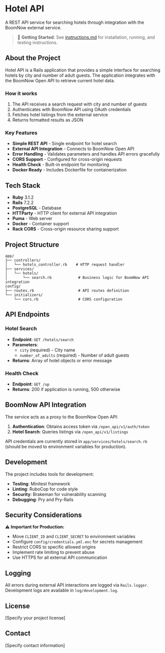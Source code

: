 # Hotel API

A REST API service for searching hotels through integration with the BoomNow external service.

> 📖 **Getting Started**: See [instructions.md](instructions.md) for installation, running, and testing instructions.

## About the Project

Hotel API is a Rails application that provides a simple interface for searching hotels by city and number of adult guests. The application integrates with the BoomNow Open API to retrieve current hotel data.

### How it works

1. The API receives a search request with city and number of guests
2. Authenticates with BoomNow API using OAuth credentials
3. Fetches hotel listings from the external service
4. Returns formatted results as JSON

### Key Features

- **Simple REST API** - Single endpoint for hotel search
- **External API Integration** - Connects to BoomNow Open API
- **Error Handling** - Validates parameters and handles API errors gracefully
- **CORS Support** - Configured for cross-origin requests
- **Health Check** - Built-in endpoint for monitoring
- **Docker Ready** - Includes Dockerfile for containerization

## Tech Stack

- **Ruby** 3.1.2
- **Rails** 7.2.2
- **PostgreSQL** - Database
- **HTTParty** - HTTP client for external API integration
- **Puma** - Web server
- **Docker** - Container support
- **Rack CORS** - Cross-origin resource sharing support

## Project Structure

```
app/
├── controllers/
│   └── hotels_controller.rb    # HTTP request handler
├── services/
│   └── hotels/
│       └── search.rb            # Business logic for BoomNow API integration
config/
├── routes.rb                    # API routes definition
└── initializers/
    └── cors.rb                  # CORS configuration
```

## API Endpoints

### Hotel Search
- **Endpoint**: `GET /hotels/search`
- **Parameters**: 
  - `city` (required) - City name
  - `number_of_adults` (required) - Number of adult guests
- **Returns**: Array of hotel objects or error message

### Health Check
- **Endpoint**: `GET /up`
- **Returns**: 200 if application is running, 500 otherwise

## BoomNow API Integration

The service acts as a proxy to the BoomNow Open API:

1. **Authentication**: Obtains access token via `/open_api/v1/auth/token`
2. **Hotel Search**: Queries listings via `/open_api/v1/listings`

API credentials are currently stored in `app/services/hotels/search.rb` (should be moved to environment variables for production).

## Development

The project includes tools for development:

- **Testing**: Minitest framework
- **Linting**: RuboCop for code style
- **Security**: Brakeman for vulnerability scanning
- **Debugging**: Pry and Pry-Rails

## Security Considerations

⚠️ **Important for Production:**

- Move `CLIENT_ID` and `CLIENT_SECRET` to environment variables
- Configure `config/credentials.yml.enc` for secrets management
- Restrict CORS to specific allowed origins
- Implement rate limiting to prevent abuse
- Use HTTPS for all external API communication

## Logging

All errors during external API interactions are logged via `Rails.logger`. Development logs are available in `log/development.log`.

## License

[Specify your project license]

## Contact

[Specify contact information]
